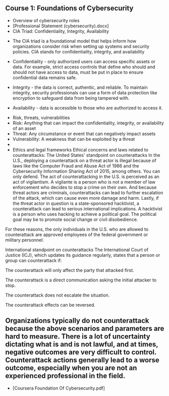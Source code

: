 ## Course 1: Foundations of Cybersecurity
- Overview of cybersecurity roles
- [Professional Statement (cybersecurity).docx]
- CIA Triad: Confidentiality, Integrity, Availability
* The CIA triad is a foundational model that helps inform how organizations consider risk when setting up systems and security policies. CIA stands for confidentiality, integrity, and availability

* Confidentiality - only authorized users can access specific assets or data. For example, strict access controls that define who should and should not have access to data, must be put in place to ensure confidential data remains safe.

* Integrity - the data is correct, authentic, and reliable. To maintain integrity, security professionals can use a form of data protection like encryption to safeguard data from being tampered with.

* Availability - data is accessible to those who are authorized to access it.

  
- Risk, threats, vulnerabilities
- Risk: Anything that can impact the confidentiality, integrity, or availability of an asset
- Threat: Any circumstance or event that can negatively impact assets
- Vulnerability: A weakness that can be exploited by a threat
- 
- Ethics and legal frameworks
Ethical concerns and laws related to counterattacks: The
United States' standpoint on counterattacks 
In the U.S., deploying a counterattack on a threat actor is illegal because of laws like the Computer Fraud and Abuse Act of 1986 and the Cybersecurity Information Sharing Act of 2015, among others. You can only defend. The act of counterattacking in the U.S. is perceived as an act of vigilantism. A vigilante is a person who is not a member of law enforcement who decides to stop a crime on their own. And because threat actors are criminals, counterattacks can lead to further escalation of the attack, which can cause even more damage and harm. Lastly, if the threat actor in question is a state-sponsored hacktivist, a counterattack can lead to serious international implications. A hacktivist is a person who uses hacking to achieve a political goal. The political goal may be to promote social change or civil disobedience. 

For these reasons, the only individuals in the U.S. who are allowed to counterattack are approved employees of the federal government or military personnel. 

International standpoint on counterattacks
The International Court of Justice (ICJ), which updates its guidance regularly, states that a person or group can counterattack if: 

The counterattack will only affect the party that attacked first.

The counterattack is a direct communication asking the initial attacker to stop.

The counterattack does not escalate the situation.

The counterattack effects can be reversed.

Organizations typically do not counterattack because the above scenarios and parameters are hard to measure. There is a lot of uncertainty dictating what is and is not lawful, and at times, negative outcomes are very difficult to control. Counterattack actions generally lead to a worse outcome, especially when you are not an experienced professional in the field. 
- 
- [Coursera Foundation Of Cybersecurity.pdf]
